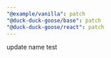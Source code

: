```yaml
---
"@example/vanilla": patch
"@duck-duck-goose/base": patch
"@duck-duck-goose/react": patch
---
```


update name test
